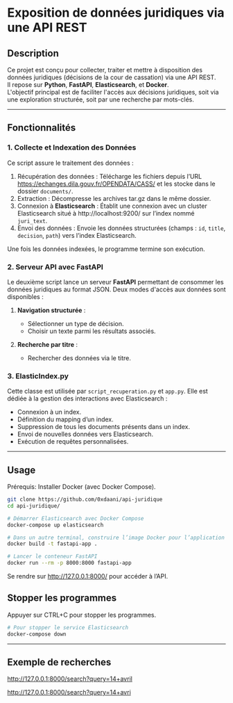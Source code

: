 # Exposition de données juridiques via une API REST

## Description

Ce projet est conçu pour collecter, traiter et mettre à disposition des données juridiques (décisions de la cour de cassation) via une API REST.  
Il repose sur **Python**, **FastAPI**, **Elasticsearch**, et **Docker**.  
L'objectif principal est de faciliter l'accès aux décisions juridiques, soit via une exploration structurée, soit par une recherche par mots-clés. 

---

## Fonctionnalités

### 1. Collecte et Indexation des Données

Ce script assure le traitement des données :  
1.	Récupération des données : Télécharge les fichiers depuis l’URL https://echanges.dila.gouv.fr/OPENDATA/CASS/ et les stocke dans le dossier `documents/`.  
2.	Extraction : Décompresse les archives tar.gz dans le même dossier.  
3.	Connexion à **Elasticsearch** : Établit une connexion avec un cluster Elasticsearch situé à http://localhost:9200/ sur l’index nommé `juri_text`.  
4.	Envoi des données : Envoie les données structurées (champs : `id`, `title`, `decision`, `path`) vers l’index Elasticsearch.  

Une fois les données indexées, le programme termine son exécution.

### 2. Serveur API avec FastAPI

Le deuxième script lance un serveur **FastAPI** permettant de consommer les données juridiques au format JSON. Deux modes d'accès aux données sont disponibles :

1. **Navigation structurée** : 
   - Sélectionner un type de décision.
   - Choisir un texte parmi les résultats associés.

2. **Recherche par titre** : 
   - Rechercher des données via le titre.

### 3. ElasticIndex.py

Cette classe est utilisée par `script_recuperation.py` et `app.py`. 
Elle est dédiée à la gestion des interactions avec Elasticsearch :
- Connexion à un index.
- Définition du mapping d’un index.
- Suppression de tous les documents présents dans un index.
- Envoi de nouvelles données vers Elasticsearch.
- Exécution de requêtes personnalisées.

---

## Usage

Prérequis: Installer Docker (avec Docker Compose).

```bash
git clone https://github.com/0xdaani/api-juridique
cd api-juridique/

# Démarrer Elasticsearch avec Docker Compose
docker-compose up elasticsearch

# Dans un autre terminal, construire l’image Docker pour l’application FastAPI. (Cela peut prendre 5-10 minutes)
docker build -t fastapi-app .

# Lancer le conteneur FastAPI
docker run --rm -p 8000:8000 fastapi-app

```

Se rendre sur http://127.0.0.1:8000/ pour accéder à l’API.

## Stopper les programmes

Appuyer sur CTRL+C pour stopper les programmes.

```bash
# Pour stopper le service Elasticsearch
docker-compose down
```

---

## Exemple de recherches

http://127.0.0.1:8000/search?query=14+avril

http://127.0.0.1:8000/search?query=14+avri




